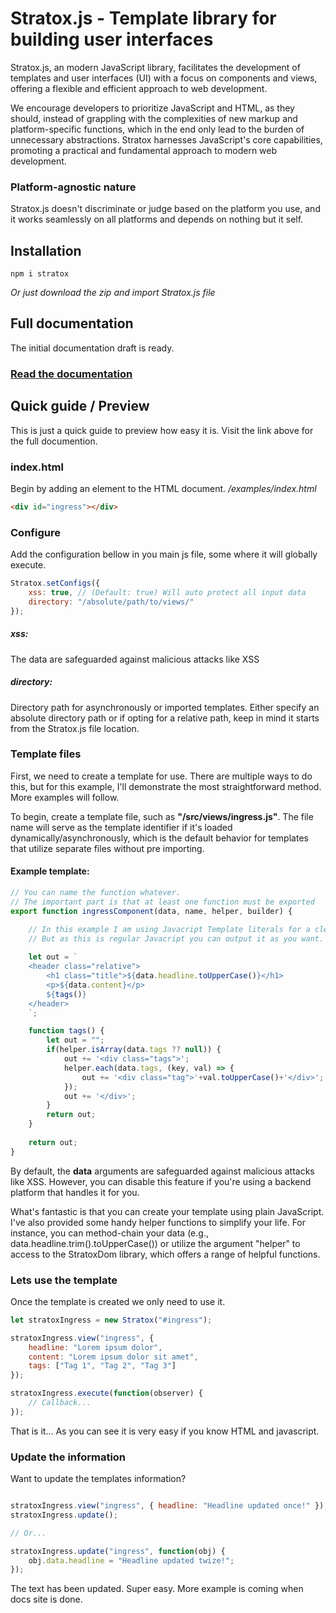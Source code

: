 


# Stratox.js - Template library for building user interfaces

Stratox.js, an modern JavaScript library, facilitates the development of templates and user interfaces (UI) with a focus on components and views, offering a flexible and efficient approach to web development.

We encourage developers to prioritize JavaScript and HTML, as they should, instead of grappling with the complexities of new markup and platform-specific functions, which in the end only lead to the burden of unnecessary abstractions. Stratox harnesses JavaScript's core capabilities, promoting a practical and fundamental approach to modern web development.

### Platform-agnostic nature
Stratox.js doesn't discriminate or judge based on the platform you use, and it works seamlessly on all platforms and depends on nothing but it self.


## Installation
```
npm i stratox
```
*Or just download the zip and import Stratox.js file*


## Full documentation
The initial documentation draft is ready.
### [Read the documentation](https://wazabii.se/stratoxDocs/)


## Quick guide / Preview
This is just a quick guide to preview how easy it is. Visit the link above for the full documention.

### index.html
Begin by adding an element to the HTML document.
*/examples/index.html*
```html
<div id="ingress"></div>
```

### Configure 
Add the configuration bellow in you main js file, some where it will globally execute.
```js
Stratox.setConfigs({
	xss: true, // (Default: true) Will auto protect all input data
	directory: "/absolute/path/to/views/"
});
```
##### xss:
The data are safeguarded against malicious attacks like XSS
##### directory: 
Directory path for asynchronously or imported templates. Either specify an absolute directory path or if opting for a relative path, keep in mind it starts from the Stratox.js file location.

### Template files
First, we need to create a template for use. There are multiple ways to do this, but for this example, I'll demonstrate the most straightforward method. More examples will follow.

To begin, create a template file, such as **"/src/views/ingress.js"**. The file name will serve as the template identifier if it's loaded dynamically/asynchronously, which is the default behavior for templates that utilize separate files without pre importing.

#### Example template:
```js
// You can name the function whatever. 
// The important part is that at least one function must be exported
export function ingressComponent(data, name, helper, builder) {

	// In this example I am using Javacript Template literals for a clean look.
	// But as this is regular Javacript you can output it as you want.
	
	let out = `
	<header class="relative">
		<h1 class="title">${data.headline.toUpperCase()}</h1>
		<p>${data.content}</p>
		${tags()}
	</header>
	`;

	function tags() {
		let out = "";
		if(helper.isArray(data.tags ?? null)) {
			out += '<div class="tags">';
			helper.each(data.tags, (key, val) => {
				out += '<div class="tag">'+val.toUpperCase()+'</div>';
		    });
			out += '</div>';
		}
		return out;
	}
	
	return out;
}
```
By default, the **data** arguments are safeguarded against malicious attacks like XSS. However, you can disable this feature if you're using a backend platform that handles it for you.

What's fantastic is that you can create your template using plain JavaScript. I've also provided some handy helper functions to simplify your life. For instance, you can method-chain your data (e.g., data.headline.trim().toUpperCase()) or utilize the argument "helper" to access to the StratoxDom library, which offers a range of helpful functions.

###  Lets use the template
Once the template is created we only need to use it.
```js
let stratoxIngress = new Stratox("#ingress");

stratoxIngress.view("ingress", {
    headline: "Lorem ipsum dolor",
    content: "Lorem ipsum dolor sit amet",
    tags: ["Tag 1", "Tag 2", "Tag 3"]
});

stratoxIngress.execute(function(observer) {
	// Callback...
});

```
That is it... As you can see it is very easy if you know HTML and javascript.


### Update the information
Want to update the templates information? 
```js

stratoxIngress.view("ingress", { headline: "Headline updated once!" });
stratoxIngress.update();

// Or...

stratoxIngress.update("ingress", function(obj) {
	obj.data.headline = "Headline updated twize!";
});

```
The text has been updated. Super easy. More example is coming when docs site is done.

